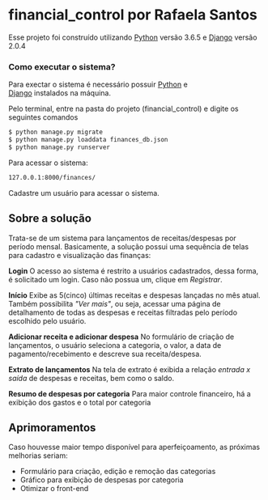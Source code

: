 # financial_control por Rafaela Santos
Esse projeto foi construído utilizando [Python](https://www.python.org/) versão 3.6.5 e [Django](https://www.djangoproject.com/download/) versão 2.0.4

### Como executar o sistema?
Para exectar o sistema é necessário possuir [Python](https://www.python.org/) e  
[Django](https://www.djangoproject.com/download/) instalados na máquina. 

Pelo terminal, entre na pasta do projeto (financial_control) e digite os seguintes comandos

```sh
$ python manage.py migrate
$ python manage.py loaddata finances_db.json
$ python manage.py runserver
```
Para acessar o sistema:
```sh
127.0.0.1:8000/finances/
```
Cadastre um usuário para acessar o sistema.

## Sobre a solução

Trata-se de um sistema para lançamentos de receitas/despesas por período mensal. Basicamente, a solução possui uma sequência de telas para cadastro e visualização das finanças: 

**Login**
O acesso ao sistema é restrito a usuários cadastrados, dessa forma, é solicitado um login. Caso não possua um, clique em *Registrar*.

**Início**
Exibe as 5(cinco) últimas receitas e despesas lançadas no mês atual. Também possibilita *"Ver mais"*, ou seja, acessar uma página de detalhamento de todas as despesas e receitas filtradas pelo período escolhido pelo usuário.

**Adicionar receita e adicionar despesa**
No formulário de criação de lançamentos, o usuário seleciona a categoria, o valor, a data de pagamento/recebimento e descreve sua receita/despesa.

**Extrato de lançamentos**
Na tela de extrato é exibida a relação *entrada x saída* de despesas e receitas, bem como o saldo.

**Resumo de despesas por categoria**
Para maior controle financeiro, há a exibição dos gastos e o total por categoria

## Aprimoramentos
Caso houvesse maior tempo disponível para aperfeiçoamento, as próximas melhorias seriam:

* Formulário para criação, edição e remoção das categorias
* Gráfico para exibição de despesas por categoria
* Otimizar o front-end